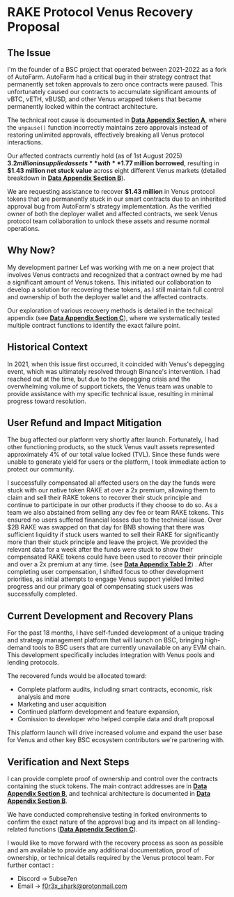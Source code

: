 # RAKE Protocol Venus Recovery Proposal


## The Issue

I'm the founder of a BSC project that operated between 2021-2022 as a fork of AutoFarm. AutoFarm had a critical bug in their strategy contract that permanently set token approvals to zero once contracts were paused. This unfortunately caused our contracts to accumulate significant amounts of vBTC, vETH, vBUSD, and other Venus wrapped tokens that became permanently locked within the contract architecture.

The technical root cause is documented in **[Data Appendix Section A](./data_appendix.md#a-technical-root-cause)**, where the `unpause()` function incorrectly maintains zero approvals instead of restoring unlimited approvals, effectively breaking all Venus protocol interactions.

Our affected contracts currently hold (as of 1st August 2025) **$3.2 million in supplied assets** with **$1.77 million borrowed**, resulting in **$1.43 million net stuck value** across eight different Venus markets 
(detailed breakdown in **[Data Appendix Section B](./data_appendix.md#b-affected-contract-details)**).

We are requesting assistance to recover **$1.43 million** in Venus protocol tokens that are permanently stuck in our smart contracts due to an inherited approval bug from AutoFarm's strategy implementation. As the verified owner of both the deployer wallet and affected contracts, we seek Venus protocol team collaboration to unlock these assets and resume normal operations.

## Why Now?

My development partner Lef was working with me on a new project that involves Venus contracts and recognized that a contract owned by me had a significant amount of Venus tokens. This initiated our collaboration to develop a solution for recovering these tokens, as I still maintain full control and ownership of both the deployer wallet and the affected contracts.

Our exploration of various recovery methods is detailed in the technical appendix (see **[Data Appendix Section C](./data_appendix.md#c-info-on-attempts-to-recover-funds)**), where we systematically tested multiple contract functions to identify the exact failure point.


## Historical Context

In 2021, when this issue first occurred, it coincided with Venus's depegging event, which was ultimately resolved through Binance's intervention. I had reached out at the time, but due to the depegging crisis and the overwhelming volume of support tickets, the Venus team was unable to provide assistance with my specific technical issue, resulting in minimal progress toward resolution.

## User Refund and Impact Mitigation

The bug affected our platform very shortly after launch. Fortunately, I had other functioning products, so the stuck Venus vault assets represented approximately 4% of our total value locked (TVL). Since these funds were unable to generate yield for users or the platform, I took immediate action to protect our community.

I successfully compensated all affected users on the day the funds were stuck with our native token RAKE at over a 2x premium, allowing them to claim and sell their RAKE tokens to recover their stuck principle and continue to participate in our other products if they choose to do so.  As a team we also abstained from selling any dev fee or team RAKE tokens. This ensured no users suffered financial losses due to the technical issue. Over $2B RAKE was swapped on that day for BNB showing that there was sufficient liquidity if stuck users wanted to sell their RAKE for significantly more than their stuck principle and leave the project. We provided the relevant data for a week after the funds were stuck to show their compensated RAKE tokens could have been used to recover their principle and over a 2x premium at any time.  (see **[Data Appendix Table 2](./data_appendix.md#table-2-complete-daily-trading-and-liquidity-data)**) .
After completing user compensation, I shifted focus to other development priorities, as initial attempts to engage Venus support yielded limited progress and our primary goal of compensating stuck users was successfully completed. 

## Current Development and Recovery Plans

For the past 18 months, I have self-funded development of a unique trading and strategy management platform that will launch on BSC, bringing high-demand tools to BSC users that are currently unavailable on any EVM chain. This development specifically includes integration with Venus pools and lending protocols.

The recovered funds would be allocated toward:

- Complete platform audits, including smart contracts, economic, risk analysis and more
- Marketing and user acquisition
- Continued platform development and feature expansion,
- Comission to developer who helped compile data and draft proposal

This platform launch will drive increased volume and expand the user base for Venus and other key BSC ecosystem contributors we're partnering with.

## Verification and Next Steps

I can provide complete proof of ownership and control over the contracts containing the stuck tokens. The main contract addresses are in **[Data Appendix Section B](./data_appendix.md#b-affected-contract-details)**, and technical architecture is documented in **[Data Appendix Section B](./data_appendix.md#b-affected-contract-details)**.

We have conducted comprehensive testing in forked environments to confirm the exact nature of the approval bug and its impact on all lending-related functions (**[Data Appendix Section C](./data_appendix.md#c-info-on-attempts-to-recover-funds)**).

I would like to move forward with the recovery process as soon as possible and am available to provide any additional documentation, proof of ownership, or technical details required by the Venus protocol team.
For further contact :

- Discord -> 5ubse7en
- Email -> f0r3x_shark@protonmail.com

